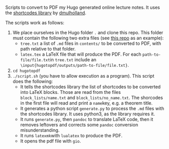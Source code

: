 Scripts to convert to PDF my Hugo generated online lecture notes. It uses the [shortcodes library](https://pypi.org/project/shortcodes/) by [dmulholland](https://darrenmulholland.com/docs/shortcodes/).

The scripts work as follows:

1. We place ourselves in the Hugo folder `.` and clone this repo. This folder must contain the following two extra files (see [this repo](https://gitlab.com/FMuro/estalg) as an example):
    * `tree.txt` a list of `.md` files in `contents/` to be converted to PDF, with path relative to that folder.
    * `latex.tex` a LaTeX file that will produce the PDF. For each `path-to-file/file.txt`in `tree.txt` include an `\input{hugotopdf/outputs/path-to-file/file.txt}`.
2. `cd hugotopdf`
3. `./script.sh` (you have to allow execution as a program). This script does the following:
    * It tells the shortcodes library the list of shortcodes to be converted into LaTeX blocks. Those are read from the files `block_lists/name.txt` and `block_lists/no_name.txt`. The shorcodes in the first file will read and print a `name`key, e.g. a theorem title.
    * It generates a python script `generate.py` to process the `.md` files with the shortcodes library. It uses python3, as the library requires it.
    * It runs `generate.py`, then `pandoc` to translate LaTeX code, then it removes leftovers and corrects some `pandoc` conversion misunderstanding.
    * It runs `latexmk`with `lualatex` to produce the PDF.
    * It opens the pdf file with `gio`.
